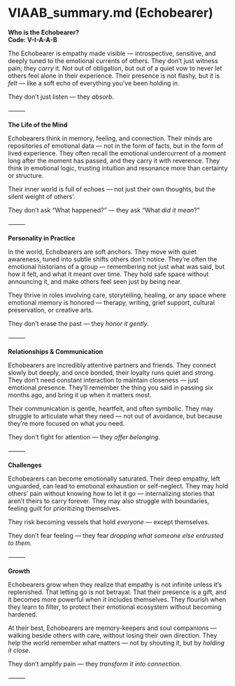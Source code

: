 # VIAAB_summary.md (Echobearer)

**Who is the Echobearer?**  
**Code: V-I-A-A-B**

The Echobearer is empathy made visible — introspective, sensitive, and deeply tuned to the emotional currents of others. They don’t just witness pain; they *carry* it. Not out of obligation, but out of a quiet vow to never let others feel alone in their experience. Their presence is not flashy, but it is *felt* — like a soft echo of everything you’ve been holding in.

They don’t just listen — they *absorb*.

⸻

**The Life of the Mind**

Echobearers think in memory, feeling, and connection. Their minds are repositories of emotional data — not in the form of facts, but in the form of lived experience. They often recall the emotional undercurrent of a moment long after the moment has passed, and they carry it with reverence. They think in emotional logic, trusting intuition and resonance more than certainty or structure.

Their inner world is full of echoes — not just their own thoughts, but the silent weight of others’.

They don’t ask “What happened?” — they ask “What *did it mean*?”

⸻

**Personality in Practice**

In the world, Echobearers are soft anchors. They move with quiet awareness, tuned into subtle shifts others don’t notice. They’re often the emotional historians of a group — remembering not just what was said, but how it felt, and what it meant over time. They hold safe space without announcing it, and make others feel seen just by being near.

They thrive in roles involving care, storytelling, healing, or any space where emotional memory is honored — therapy, writing, grief support, cultural preservation, or creative arts.

They don’t erase the past — they *honor it gently*.

⸻

**Relationships & Communication**

Echobearers are incredibly attentive partners and friends. They connect slowly but deeply, and once bonded, their loyalty runs quiet and strong. They don’t need constant interaction to maintain closeness — just emotional presence. They’ll remember the thing you said in passing six months ago, and bring it up when it matters most.

Their communication is gentle, heartfelt, and often symbolic. They may struggle to articulate what they need — not out of avoidance, but because they’re more focused on what *you* need.

They don’t fight for attention — they *offer belonging*.

⸻

**Challenges**

Echobearers can become emotionally saturated. Their deep empathy, left unguarded, can lead to emotional exhaustion or self-neglect. They may hold others’ pain without knowing how to let it go — internalizing stories that aren’t theirs to carry forever. They may also struggle with boundaries, feeling guilt for prioritizing themselves.

They risk becoming vessels that hold *everyone* — except themselves.

They don’t fear feeling — they fear *dropping what someone else entrusted to them*.

⸻

**Growth**

Echobearers grow when they realize that empathy is not infinite unless it’s replenished. That letting go is not betrayal. That their presence is a gift, and it becomes more powerful when it includes themselves. They flourish when they learn to filter, to protect their emotional ecosystem without becoming hardened.

At their best, Echobearers are memory-keepers and soul companions — walking beside others with care, without losing their own direction. They help the world remember what matters — not by shouting it, but by *holding it close*.

They don’t amplify pain — they *transform it into connection*.

⸻
